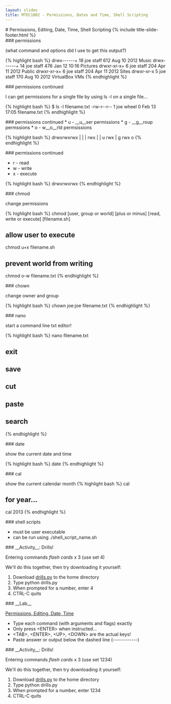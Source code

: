 ```yaml
---
layout: slides
title: MTEC1002 - Permissions, Dates and Time, Shell Scripting
---
```


<section markdown="block" class="title-slide">
# Permissions, Editing, Date, Time, Shell Scripting
{% include title-slide-footer.html %}
</section>

<section markdown="block">
### permissions

(what command and options did I use to get this output?)

{% highlight bash %}
drwx------+ 18 joe  staff    612 Aug 10  2012 Music
drwx------+ 14 joe  staff    476 Jan 12 10:16 Pictures
drwxr-xr-x+  6 joe  staff    204 Apr 11  2012 Public
drwxr-xr-x+  6 joe  staff    204 Apr 11  2012 Sites
drwxr-xr-x   5 joe  staff    170 Aug 10  2012 VirtualBox VMs
{% endhighlight %}
</section>

<section markdown="block">
### permissions continued

I can get permissions for a single file by using ls -l on a single file...

{% highlight bash %}
$ ls -l filename.txt 
-rw-r--r--  1 joe  wheel  0 Feb 13 17:05 filename.txt
{% endhighlight %}
</section>

<section markdown="block">
### permissions continued
* u - __u__ser permissions
* g - __g__roup permssions
* o - w__o__rld permsissions

{% highlight bash %}
drwxrwxrwx
  |  |  |
 rwx |  | 
  u rwx |
     g rwx
        o
{% endhighlight %}
</section>

<section markdown="block">
### permissions continued

* r - read
* w - write
* x - execute

{% highlight bash %}
drwxrwxrwx
{% endhighlight %}
</section>



<section markdown="block">
### chmod

change permissions

{% highlight bash %}
chmod [user, group or world] [plus or minus] [read, write or execute] [filename.sh]
# allow user to execute
chmod u+x filename.sh
# prevent world from writing
chmod o-w filename.txt
{% endhighlight %}
</section>

<section markdown="block">
### chown

change owner and group

{% highlight bash %}
chown joe:joe filename.txt
{% endhighlight %}
</section>

<section markdown="block">
### nano

start a command line txt editor!

{% highlight bash %}
nano filename.txt

# <CTRL-X> exit
# <CTRL-O> save
# <CTRL-K> cut
# <CTRL-U> paste
# <CTRL-W> search
{% endhighlight %}
</section>

<section markdown="block">
### date

show the current date and time

{% highlight bash %}
date
{% endhighlight %}
</section>

<section markdown="block">
### cal

show the current calendar month
{% highlight bash %}
cal

# for year...
cal 2013
{% endhighlight %}
</section>

<section markdown="block">
### shell scripts

* must be user executable
* can be run using ./shell_script_name.sh
</section>



<section markdown="block">
### __Activity__: Drills!

Entering commands _flash cards_ x 3 (use set 4)

We'll do this together, then try downloading it yourself:

1. Download [drills.py](drills.py) to the home directory
2. Type python drills.py
3. When prompted for a number, enter 4
4. CTRL-C quits
</section>

<section markdown="block">
### __Lab__

[Permissions, Editing, Date, Time](lab-03-part-03-permissions-editing-date-time.txt)

* Type each command (with arguments and flags) exactly
* Only press &lt;ENTER&gt; when instructed...
* &lt;TAB&gt;, &lt;ENTER&gt;, &lt;UP&gt;, &lt;DOWN&gt; are the actual keys!
* Paste answer or output below the dashed line (------------)

</section>

<section markdown="block">
### __Activity__: Drills!

Entering commands _flash cards_ x 3 (use set 1234)

We'll do this together, then try downloading it yourself:

1. Download [drills.py](drills.py) to the home directory
2. Type python drills.py
3. When prompted for a number, enter 1234
4. CTRL-C quits
</section>
